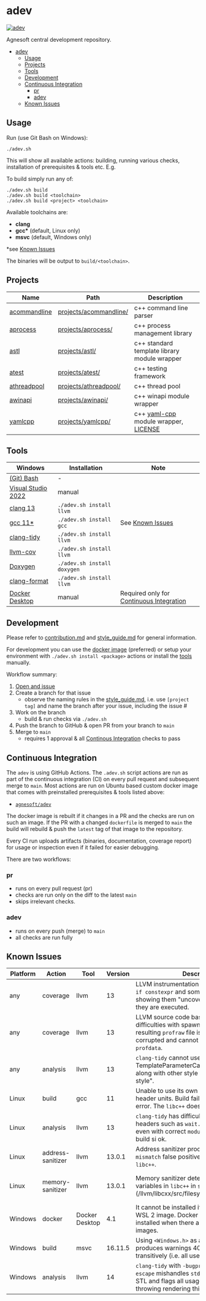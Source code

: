 # adev

[![adev](https://github.com/agnesoft/adev/actions/workflows/adev.yml/badge.svg)](https://github.com/agnesoft/adev/actions/workflows/adev.yml)

Agnesoft central development repository.

-   [adev](#adev)
    -   [Usage](#usage)
    -   [Projects](#projects)
    -   [Tools](#tools)
    -   [Development](#development)
    -   [Continuous Integration](#continuous-integration)
        -   [pr](#pr)
        -   [adev](#adev-1)
    -   [Known Issues](#known-issues)

## Usage

Run (use Git Bash on Windows):

```
./adev.sh
```

This will show all available actions: building, running various checks, installation of prerequisites & tools etc. E.g.

To build simply run any of:

```
./adev.sh build
./adev.sh build <toolchain>
./adev.sh build <project> <toolchain>
```

Available toolchains are:

-   **clang**
-   **gcc\*** (default, Linux only)
-   **msvc** (default, Windows only)

\*see [Known Issues](#known-issues)

The binaries will be output to `build/<toolchain>`.

## Projects

| Name                                            | Path                                              | Description                                                                                              |
| ----------------------------------------------- | ------------------------------------------------- | -------------------------------------------------------------------------------------------------------- |
| [acommandline](projects/acommandline/readme.md) | [projects/acommandline/](/projects/acommandline/) | c++ command line parser                                                                                  |
| [aprocess](projects/aprocess/readme.md)         | [projects/aprocess/](/projects/aprocess/)         | c++ process management library                                                                           |
| [astl](projects/astl/readme.md)                 | [projects/astl/](/projects/astl/)                 | c++ standard template library module wrapper                                                             |
| [atest](projects/atest/readme.md)               | [projects/atest/](/projects/atest/)               | c++ testing framework                                                                                    |
| [athreadpool](projects/atest/readme.md)         | [projects/athreadpool/](/projects/athreadpool/)   | c++ thread pool                                                                                          |
| [awinapi](projects/awinapi/readme.md)           | [projects/awinapi/](/projects/awinapi/)           | c++ winapi module wrapper                                                                                |
| [yamlcpp](projects/yamlcpp/readme.md)           | [projects/yamlcpp/](/projects/yamlcpp/)           | c++ [yaml-cpp](https://github.com/jbeder/yaml-cpp/) module wrapper, [LICENSE](/projects/yamlcpp/license) |

## Tools

| Windows                                                                | Installation                | Note                                                                |
| ---------------------------------------------------------------------- | --------------------------- | ------------------------------------------------------------------- |
| [(Git) Bash](https://git-scm.com/download/win)                         | -                           |                                                                     |
| [Visual Studio 2022](https://visualstudio.microsoft.com/cs/downloads/) | manual                      |                                                                     |
| [clang 13](https://llvm.org/)                                          | `./adev.sh install llvm`    |                                                                     |
| [gcc 11\*](https://gcc.gnu.org/)                                       | `./adev.sh install gcc`     | See [Known Issues](#known-issues)                                   |
| [clang-tidy](https://clang.llvm.org/extra/clang-tidy/)                 | `./adev.sh install llvm`    |                                                                     |
| [llvm-cov](https://clang.llvm.org/docs/SourceBasedCodeCoverage.html)   | `./adev.sh install llvm`    |                                                                     |
| [Doxygen](https://www.doxygen.nl/index.html)                           | `./adev.sh install doxygen` |                                                                     |
| [clang-format](https://clang.llvm.org/docs/ClangFormat.html)           | `./adev.sh install llvm`    |                                                                     |
| [Docker Desktop](https://docs.docker.com/desktop/windows/install/)     | manual                      | Required only for [Continuous Integration](#continuous-integration) |

## Development

Please refer to [contribution.md](contribution.md) and [style_guide.md](style_guide.md) for general information.

For development you can use the [docker image](https://github.com/agnesoft/adev/pkgs/container/adev) (preferred) or setup your environment with `./adev.sh install <package>` actions or install the [tools](#tools) manually.

Workflow summary:

1. [Open and issue](https://github.com/agnesoft/adev/issues/new/choose)
2. Create a branch for that issue
    - observe the naming rules in the [style_guide.md](style_guide.md), i.e. use `[project tag]` and name the branch after your issue, including the issue #
3. Work on the branch
    - build & run checks via `./adev.sh`
4. Push the branch to GitHub & open PR from your branch to `main`
5. Merge to `main`
    - requires 1 approval & all [Continous Integration](#continuous-integration) checks to pass

## Continuous Integration

The `adev` is using GitHub Actions. The `.adev.sh` script actions are run as part of the continuous integration (CI) on every pull request and subsequent merge to `main`. Most actions are run on Ubuntu based custom docker image that comes with preinstalled prerequisites & tools listed above:

-   [`agnesoft/adev`](https://github.com/agnesoft/adev/pkgs/container/adev)

The docker image is rebuilt if it changes in a PR and the checks are run on such an image. If the PR with a changed `dockerfile` is merged to `main` the build will rebuild & push the `latest` tag of that image to the repository.

Every CI run uploads artifacts (binaries, documentation, coverage report) for usage or inspection even if it failed for easier debugging.

There are two workflows:

### pr

-   runs on every pull request (pr)
-   checks are run only on the diff to the latest `main`
-   skips irrelevant checks.

### adev

-   runs on every push (merge) to `main`
-   all checks are run fully

## Known Issues

| Platform | Action            | Tool           | Version | Description                                                                                                                                                           | Workaround                                                                                                                             | Date       |
| -------- | ----------------- | -------------- | ------- | --------------------------------------------------------------------------------------------------------------------------------------------------------------------- | -------------------------------------------------------------------------------------------------------------------------------------- | ---------- |
| any      | coverage          | llvm           | 13      | LLVM instrumentation has difficulties with `if constexpr` and some other entities showing them "uncovered" even though they are executed.                             | **None.** Increase coverage thresholds as needed.                                                                                      | 29/09/2021 |
| any      | coverage          | llvm           | 13      | LLVM source code based coverage has difficulties with spawned processes. The resulting `profraw` file is reported as corrupted and cannot be used by `llvm-profdata`. | **None.** Exclude affected projects from coverage.                                                                                     | 25/11/2021 |
| any      | analysis          | llvm           | 13      | `clang-tidy` cannot use TemplateParameterCase style parameter along with other style checks citing "invalid style".                                                   | **None.** Do not use for now.                                                                                                          | 02/10/2021 |
| Linux    | build             | gcc            | 11      | Unable to use its own STL (`libstdc++`) as header units. Build fails on internal compiler error. The `libc++` does not work either.                                   | **None.** GCC is not usable with modules and STL.                                                                                      | 31/08/2021 |
| Linux    | analysis          | llvm           | 13      | `clang-tidy` has difficulties using Unix headers such as `wait.h` as header units even with correct `module.modulemap`. The build si ok.                              | Specify the headers in `module.modulemap` manually.                                                                                    | 25/11/2021 |
| Linux    | address-sanitizer | llvm           | 13.0.1  | Address sanitizer produces `alloc-dealloc-mismatch` false positives coming from `libc++`.                                                                             | Set `export ASAN_OPTIONS=alloc_dealloc_mismatch=0` before running the tests built with asan.                                           | 18/01/2022 |
| Linux    | memory-sanitizer  | llvm           | 13.0.1  | Memory sanitizer detects uninitialized variables in `libc++` in `std::filesystem` (/llvm/libcxx/src/filesystem/operations.cpp).                                       | Set `fun:*create_file_status*` in `ignorelist.txt` and use `-fsanitize-ignorelist=ignorelist.txt` during the memsan build of `libc++`. | 14/02/2022 |
| Windows  | docker            | Docker Desktop | 4.1     | It cannot be installed if there is an existing WSL 2 image. Docker Desktop must be installed when there are no other WSL 2 images.                                    | Remove all WSL2 images before installing Docker Desktop.                                                                               | 02/10/2021 |
| Windows  | build             | msvc           | 16.11.5 | Using `<Windows.h>` as a header unit produces warnings 4005, 5105 and 5106 transitively (i.e. all uses even indirect ones).                                           | Suppress `4005`, `5105` and `5106` for all direct and indirect usages of `windows.h`.                                                  | 03/11/2021 |
| Windows  | analysis          | llvm           | 14      | `clang-tidy` with `-bugprone-exception-escape` mishandles `std::string` from MSVC STL and flags all usage of potentially throwing rendering this check useless.       | **None.** Do not use for now.                                                                                                          | 02/10/2021 |
